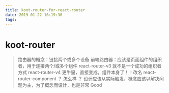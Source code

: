 ```yaml
---
title: koot-router-for-react-router
date: 2019-01-22 16:19:38
tags:
---
```


# koot-router

> 路由器的概念：链接两个或多个设备
> 前端路由器：应该是页面组件的组织者，用于连接两个/或多个组件
> react-router-v3 就不是一个成功的组织者方式
> react-router-v4 更牛逼，直接变成，组件本身了！！改名 react-router-component ？ 怎么样 ？ 设计应该从实际触发，概念应该以解决问题为主，为了概念而设计，也是非常  Good